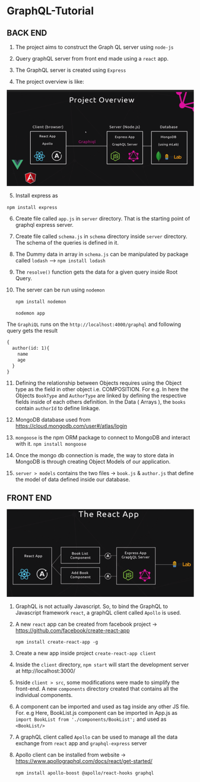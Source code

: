 # GraphQL-Tutorial

## BACK END
1. The project aims to construct the Graph QL server using `node-js`

2. Query graphQL server from front end made using a `react` app.

3. The GraphQL server is created using `Express`

4. The project overview is like:

![Project Overview](docs/project-overview.png)

5. Install express as

 `npm install express`

 6. Create file called `app.js` in `server` directory. That is the starting point of graphql express server.

 7. Create file called `schema.js` in `schema` directory inside `server` directory. The schema of the queries is defined in it.

 8. The Dummy data in array in `schema.js` can be manipulated by package called `lodash` --> `npm install lodash`

 9. The `resolve()` function gets the data for a given query inside Root Query.

 10. The server can be run using `nodemon` 
        
        `npm install nodemon`

        `nodemon app`
        
The `GraphiQL` runs on the `http://localhost:4000/graphql`
and following query gets the result

```   
{
  author(id: 1){
    name
    age
  }
}
```

 11. Defining the relationship between Objects requires using the Object type as the field in other object i.e. COMPOSITION.
    For e.g. 
    In here the Objects `BookType` and `AuthorType` are linked by defining the respective fields inside of each others definition.
    In the Data ( Arrays ), the `books` contain `authorId` to define linkage.

  12. MongoDB database used from https://cloud.mongodb.com/user#/atlas/login

  13. `mongoose` is the npm ORM package to connect to MongoDB and interact with it.
      `npm install mongoose`
  
  14. Once the mongo db connection is made, the way to store data in MongoDB is through creating Object Models of our application.

  15. `server > models` contains the two files -> `book.js` & `author.js` that define the model of data defined inside our database.

  ## FRONT END

![front-end-framework](docs/front-end-framework.png)
  1. GraphQL is not actually Javascript. So, to bind the GraphQL to Javascript framework `react`, a graphQL client called `Apollo` is used.

  2. A new `react` app can be created from facebook project -> https://github.com/facebook/create-react-app
      ```
      npm install create-react-app -g
      ```
3.  Create a new app inside project ``` create-react-app client ```
4. Inside the `client` directory, ``` npm start ``` will start the development server at http://localhost:3000/

5. Inside `client > src`, some modifications were made to simplify the front-end. A new `components` directory created that contains all the individual components. 

6. A component can be imported and used as tag inside any other JS file.
For. e.g Here, BookList.js component can be imported in App.js as
``` import BookList from './components/BookList'; ```
and used as
``` <BookList/> ```

 7. A graphQL client called `Apollo` can be used to manage all the data exchange from `react` app and `graphql-express` server

 8. Apollo client can be installed from website -> https://www.apollographql.com/docs/react/get-started/

      ``` npm install apollo-boost @apollo/react-hooks graphql ```
